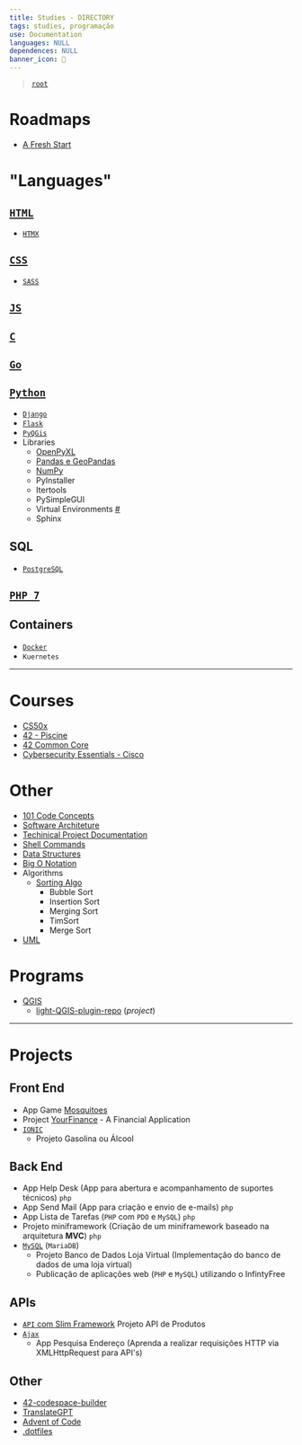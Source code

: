 ```yaml
---
title: Studies - DIRECTORY
tags: studies, programação
use: Documentation
languages: NULL
dependences: NULL
banner_icon: 📂
---
```


> [`root`](./README.md)

# Roadmaps
- [A Fresh Start](./Docs/fresh_start.md)

# "Languages" 

## [`HTML`](./Languages/HTML/README.md)
- [`HTMX`](./Languages/HTML/HTMX.md)

## [`CSS`](./Languages/CSS/README.md)
- [`SASS`](./Languages/CSS/SASS.md)

## [`JS`](./Languages/JS/README.md)

## [`C`](./Languages/C/README.md)

## [`Go`](./Languages/Go/README.md)

## [`Python`](./Languages/Python/README.md)
- [`Django`](./Languages/Python/Django/README.md)
- [`Flask`](./Languages/Python/Flask/README.md)
- [`PyQGis`](./Languages/Python/PYQGIS/README.md)
- Libraries
    - [OpenPyXL](openpyxl.md)
    - [Pandas e GeoPandas](geo-pandas.md)
    - [NumPy](numpy.md)
    - PyInstaller
    - Itertools
    - PySimpleGUI
    - Virtual Environments [#](https://docs.python.org/3/tutorial/venv.html)
    - Sphinx

## SQL
- [`PostgreSQL`](./Languages/SQL/PSQL/README.md)

## [`PHP 7`](./Languages/PHP/README.md)

## Containers
- [`Docker`](./Languages/Docker/README.md)
- `Kuernetes`

---

# Courses

- [CS50x](./Courses/CS50x/README.md)
- [42 - Piscine](./Courses/42/42_Walkthrugh/README.md)
- [42 Common Core](./Courses/42/Common_Core/README.md)
- [Cybersecurity Essentials - Cisco](./Courses/Cybersecurity_Essentials-Cisco/README.md)

# Other

- [101 Code Concepts](./Docs/101_code_concepts.md)
- [Software Architeture](./Docs/software_architecture.md)
- [Techinical Project Documentation](./Docs/project_documentation.md)
- [Shell Commands](./Docs/shell_commands.md)
- [Data Structures](./Docs/data_structure.md)
- [Big O Notation](./Docs/big_o_notation.md)
- Algorithms
  - [Sorting Algo](./Docs/sorting_algo.md)
    - Bubble Sort
    - Insertion Sort
    - Merging Sort
    - TimSort
    - Merge Sort
- [UML](./Docs/uml.md)

# Programs

- [QGIS](./Programs/QGIS/README.md) 
  - [light-QGIS-plugin-repo](./Projects/light-QGIS-plugin-repo/README.md) (*project*)

---

# Projects

## Front End

- App Game [Mosquitoes](https://github.com/see7e/Mosquitoes-WebGame)
- Project [YourFinance](https://github.com/see7e/YourFinance) - A Financial Application
- [`IONIC`](./Languages/Ionic/README.md)
    - Projeto Gasolina ou Álcool

## Back End

- App Help Desk (App para abertura e acompanhamento de suportes técnicos) `php`
- App Send Mail (App para criação e envio de e-mails) `php`
- App Lista de Tarefas (`PHP` com `PDO` e `MySQL`) `php`
- Projeto miniframework (Criação de um miniframework baseado na arquitetura **MVC**) `php`
- [`MySQL`](./Languages/SQL/MySQL/README.md) (`MariaDB`)
    - Projeto Banco de Dados Loja Virtual (Implementação do banco de dados de uma loja virtual)
    - Publicação de aplicações web (`PHP` e `MySQL`) utilizando o InfintyFree

## APIs

- [`API` com Slim Framework](./API/README.md) Projeto API de Produtos
- [`Ajax`](./Languages/Ajax/README.md)
    - App Pesquisa Endereço (Aprenda a realizar requisições HTTP via XMLHttpRequest para API's)

## Other

- [42-codespace-builder](./Projects/42-codespace-builder/README.md)
- [TranslateGPT](./Projects/TranslateGPT/README.md)
- [Advent of Code](./Projects/aoc_2023/README.md)
- [.dotfiles](./Projects/.dotfiles/README.md)